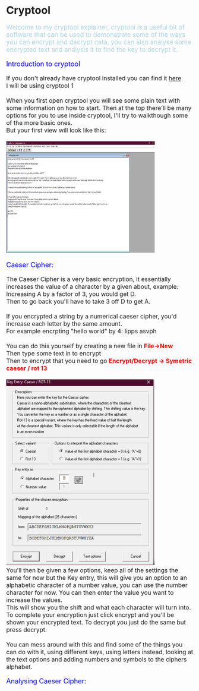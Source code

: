# Cryptool

<p style="font-size:17px; color:lightblue">
Welcome to my cryptool explainer, cryptool is a useful bit of software that can be used to demonstrate some of the ways you can encrypt and decrypt data, you can also analyse some encrypted text and analysis it to find the key to decrypt it.
</p>

<p style ="font-size:18px;color:blue">
Introduction to cryptool
</p>

<p style = "font-size:16px">
If you don't already have cryptool installed you can find it <a href="https://www.cryptool.org/en/ct1/downloads">here</a><br>
I will be using cryptool 1
<br><br>
When you first open cryptool you will see some plain text with some information on how to start. Then at the top there'll be many options for you to use inside cryptool, I'll try to walkthough some of the more basic ones.<br>
But your first view will look like this:<br><br>

<img src= "CryptoolImages\FirstView.png" style="width:400px;height:300px">
</p>

<p style ="font-size:18px;color:blue">
Caeser Cipher:
</p>

<p style="font-size:16px">
The Caeser Cipher is a very basic encryption, it essentially increases the value of a character by a given about, example:<br>
Increasing A by a factor of 3, you would get D.<br> Then to go back you'll have to take 3 off D to get A.<br><br>
If you encrypted a string by a numerical caeser cipher, you'd increase each letter by the same amount.<br>
For example encrpting "hello world" by 4:
lipps asvph <br><br>
You can do this yourself by  creating a new file in <b style="color:red">File->New</b><br>
Then type some text in to encrypt<br>
Then to encrypt that you need to go <b style="color:red">Encrypt/Decrypt -> Symetric caeser / rot 13</b><br>
<br>
<img src= "CryptoolImages\CaesarCipher.png" style="width:400px;height:500px">
<br>
You'll then be given a few options, keep all of the settings the same for now but the Key entry, this will give you an option to an alphabetic character of a number value, you can use the number character for now. You can then enter the value you want to increase the values.<br> This will show you the shift and what each character will turn into. To complete your encryption just click encrypt and you'll be shown your encrypted text. To decrypt you just do the same but press decrypt.<br><br>
You can mess around with this and find some of the things you can do with it, using different keys, using letters instead, looking at the text options and adding numbers and symbols to the ciphers alphabet.
</p>

<p style ="font-size:18px;color:blue">
Analysing Caeser Cipher:
</p>